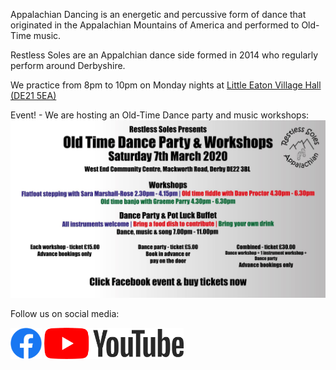 Appalachian Dancing is an energetic and percussive form of dance that originated in the Appalachian Mountains of America and performed to Old-Time music.

Restless Soles are an Appalchian dance side formed in 2014 who regularly perform around Derbyshire.

We practice from 8pm to 10pm on Monday nights at [Little Eaton Village Hall (DE21 5EA)](https://www.littleeatonparishcouncil.org.uk/little-eaton-village-hall.html)

Event! - We are hosting an Old-Time Dance party and music workshops:
<a href="https://www.facebook.com/events/434815424067074/" target="_blank"><img src="pics/20200307poster.jpg"></a>

Follow us on social media:
<!---
<a href="https://twitter.com/Restless_soles" target="_blank"><img src="assets/Twitter_Social_Icon_Rounded_Square_Color.png" width="50"></a>
--->
<a href="https://www.facebook.com/Restless-Soles-Appalachian-Dance-Team-696104067248536/" target="_blank"><img src="assets/f_logo_RGB-Blue_250.png" width="50"></a>
<a href="https://www.youtube.com/channel/UCfOPA7D8IH5L1kLlB47jRFg" target="_blank"><img src="assets/yt_logo_rgb_light.png" height="50"></a>
<!---
<a class="twitter-timeline"
  href="https://twitter.com/Restless_soles">
Tweets by @restless_soles
</a>
--->
